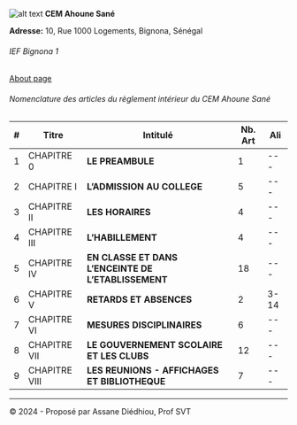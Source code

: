 ![alt text](/img/logos/cemas.jpg "Title") **CEM Ahoune Sané**

**Adresse:** 10, Rue 1000 Logements, Bignona, Sénégal

###### IEF Bignona 1


[About page](/about/)

###### Nomenclature des articles du règlement intérieur du CEM Ahoune Sané

| #   | Titre         | Intitulé                                            | Nb. Art | Ali  |
| --- | ------------- | --------------------------------------------------- | ------- | ---- |
| 1   | CHAPITRE 0    | **LE PREAMBULE**                                    | 1       | ---  |
| 2   | CHAPITRE I    | **L’ADMISSION AU COLLEGE**                          | 5       | ---  |
| 3   | CHAPITRE II   | **LES HORAIRES**                                    | 4       | ---  |
| 4   | CHAPITRE III  | **L’HABILLEMENT**                                   | 4       | ---  |
| 5   | CHAPITRE IV   | **EN CLASSE ET DANS L’ENCEINTE DE L’ETABLISSEMENT** | 18      | ---  |
| 6   | CHAPITRE V    | **RETARDS ET ABSENCES**                             | 2       | 3-14 |
| 7   | CHAPITRE VI   | **MESURES DISCIPLINAIRES**                          | 6       | ---  |
| 8   | CHAPITRE VII  | **LE GOUVERNEMENT SCOLAIRE ET LES CLUBS**           | 12      | ---  |
| 9   | CHAPITRE VIII | **LES REUNIONS - AFFICHAGES ET BIBLIOTHEQUE**       | 7       | ---  |

---

<div class="footer">
    &copy; 2024 - Proposé par Assane Diédhiou, Prof SVT
</div>
